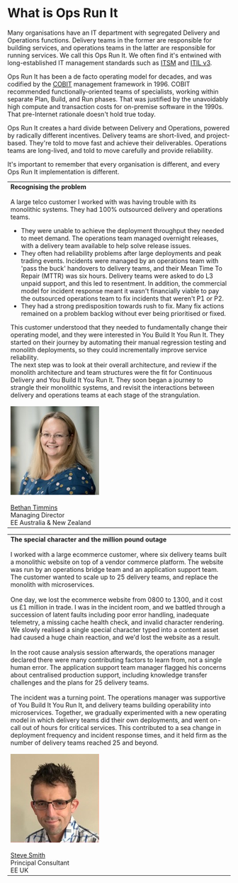 # What is Ops Run It

Many organisations have an IT department with segregated Delivery and Operations functions. 
Delivery teams in the former are responsible for building services, and operations teams in the latter are responsible for running services. We call this Ops Run It. We often find it's entwined with long-established IT management standards such as [ITSM](https://en.wikipedia.org/wiki/IT_service_management) and [ITIL v3](https://www.axelos.com/certifications/itil-certifications).

Ops Run It has been a de facto operating model for decades, and was codified by the [COBIT](https://en.wikipedia.org/wiki/COBIT) management framework in 1996. COBIT recommended functionally-oriented teams of specialists, working within separate Plan, Build, and Run phases. That was justified by the unavoidably high compute and transaction costs for on-premise software in the 1990s. That pre-Internet rationale doesn't hold true today. 

Ops Run It creates a hard divide between Delivery and Operations, powered by radically different incentives. Delivery teams are short-lived, and project-based. They're told to move fast and achieve their deliverables. Operations teams are long-lived, and told to move carefully and provide reliability. 

It's important to remember that every organisation is different, and every Ops Run It implementation is different. 

| |
|---|  
|**Recognising the problem**<br><br>A large telco customer I worked with was having trouble with its monolithic systems. They had 100% outsourced delivery and operations teams. <ul><li>They were unable to achieve the deployment throughput they needed to meet demand. The operations team managed overnight releases, with a delivery team available to help solve release issues.</li><li>They often had reliability problems after large deployments and peak trading events. Incidents were managed by an operations team with 'pass the buck' handovers to delivery teams, and their Mean Time To Repair (MTTR) was six hours. Delivery teams were asked to do L3 unpaid support, and this led to resentment. In addition, the commercial model for incident response meant it wasn't financially viable to pay the outsourced operations team to fix incidents that weren't P1 or P2.</li><li>They had a strong predisposition towards rush to fix. Many fix actions remained on a problem backlog without ever being prioritised or fixed.</li></ul>This customer understood that they needed to fundamentally change their operating model, and they were interested in You Build It You Run It.  They started on their journey by automating their manual regression testing and monolith deployments, so they could incrementally improve service reliability.<br>The next step was to look at their overall architecture, and review if the monolith architecture and team structures were the fit for Continuous Delivery and You Build It You Run It.  They soon began a journey to strangle their monolithic systems, and revisit the interactions between delivery and  operations teams at each stage of the strangulation.<br><br>![Bethan Timmins](../.gitbook/assets/overview/bethan-timmins.jpg)<br><br>[Bethan Timmins](https://www.linkedin.com/in/bethan-timmins-3089369/)<br>Managing Director<br>EE Australia & New Zealand|

| |
|---|
|**The special character and the million pound outage**<br><br>I worked with a large ecommerce customer, where six delivery teams built a monolithic website on top of a vendor commerce platform. The website was run by an operations bridge team and an application support team. The customer wanted to scale up to 25 delivery teams, and replace the monolith with microservices.<br><br>One day, we lost the ecommerce website from 0800 to 1300, and it cost us £1 million in trade. I was in the incident room, and we battled through a succession of latent faults including poor error handling, inadequate telemetry, a missing cache health check, and invalid character rendering. We slowly realised a single special character typed into a content asset had caused a huge chain reaction, and we'd lost the website as a result.<br><br>In the root cause analysis session afterwards, the operations manager declared there were many contributing factors to learn from, not a single human error. The application support team manager flagged his concerns about centralised production support, including knowledge transfer  challenges and the plans for 25 delivery teams.<br><br>The incident was a turning point. The operations manager was supportive of You Build It You Run It, and delivery teams building operability into microservices. Together, we gradually experimented with a new operating model in which delivery teams did their own deployments, and went on-call out of hours for critical services. This contributed to a sea change in deployment frequency and incident response times, and it held firm as the number of delivery teams reached 25 and beyond.<br><br>![Steve Smith](../.gitbook/assets/overview/steve-smith.jpg)<br><br>[Steve Smith](https://www.linkedin.com/in/stevesmithtech/)<br>Principal Consultant<br>EE UK|